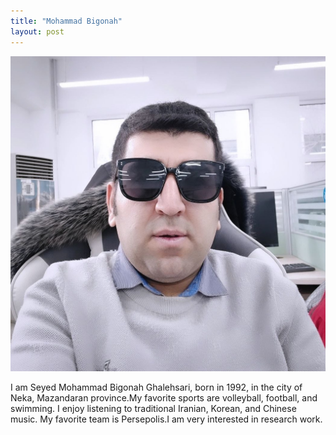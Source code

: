 ```yaml
---
title: "Mohammad Bigonah"
layout: post
---
```



![mohammad Bigonah](photo_2023-12-02_16-33-21.jpg)

I am Seyed Mohammad Bigonah Ghalehsari, born in 1992, in the city of Neka, Mazandaran province.My favorite sports are volleyball, football, and swimming. I enjoy listening to traditional Iranian, Korean, and Chinese music. My favorite team is Persepolis.I am very interested in research work.



